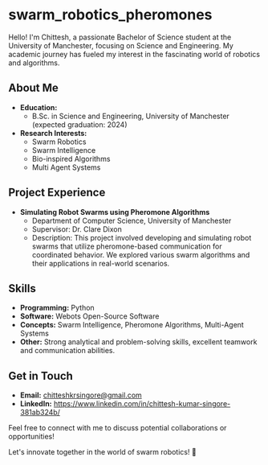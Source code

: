 # swarm_robotics_pheromones
<!--Final Year Project on swarm robot simulation based on Pheromone Algorithm.-->

Hello! I'm Chittesh, a passionate Bachelor of Science student at the University of Manchester, focusing on Science and Engineering. My academic journey has fueled my interest in the fascinating world of robotics and algorithms.

## About Me

- **Education:**
    - B.Sc. in Science and Engineering, University of Manchester (expected graduation: 2024)
- **Research Interests:**
    - Swarm Robotics
    - Swarm Intelligence
    - Bio-inspired Algorithms
    - Multi Agent Systems

## Project Experience

- **Simulating Robot Swarms using Pheromone Algorithms**
    - Department of Computer Science, University of Manchester
    - Supervisor: Dr. Clare Dixon
    - Description: This project involved developing and simulating robot swarms that utilize pheromone-based communication for coordinated behavior. We explored various swarm algorithms and their applications in real-world scenarios.

## Skills

- **Programming:** Python
- **Software:** Webots Open-Source Software
- **Concepts:** Swarm Intelligence, Pheromone Algorithms, Multi-Agent Systems
- **Other:** Strong analytical and problem-solving skills, excellent teamwork and communication abilities.

## Get in Touch

- **Email:** chitteshkrsingore@gmail.com
- **LinkedIn:** https://www.linkedin.com/in/chittesh-kumar-singore-381ab324b/

Feel free to connect with me to discuss potential collaborations or opportunities!

Let's innovate together in the world of swarm robotics! 🚀

